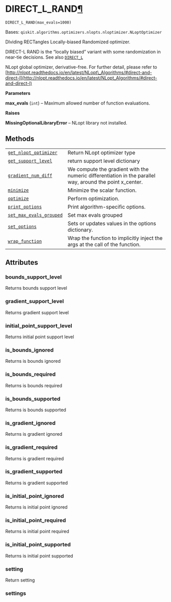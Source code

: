 # DIRECT\_L\_RAND[¶](#direct-l-rand "Permalink to this headline")

<span id="undefined" />

`DIRECT_L_RAND(max_evals=1000)`

Bases: `qiskit.algorithms.optimizers.nlopts.nloptimizer.NLoptOptimizer`

DIviding RECTangles Locally-biased Randomized optimizer.

DIRECT-L RAND is the “locally biased” variant with some randomization in near-tie decisions. See also [`DIRECT_L`](qiskit.algorithms.optimizers.DIRECT_L#qiskit.algorithms.optimizers.DIRECT_L "qiskit.algorithms.optimizers.DIRECT_L")

NLopt global optimizer, derivative-free. For further detail, please refer to [http://nlopt.readthedocs.io/en/latest/NLopt\_Algorithms/#direct-and-direct-l](http://nlopt.readthedocs.io/en/latest/NLopt_Algorithms/#direct-and-direct-l)

**Parameters**

**max\_evals** (`int`) – Maximum allowed number of function evaluations.

**Raises**

**MissingOptionalLibraryError** – NLopt library not installed.

## Methods

|                                                                                                                                                                                                                                 |                                                                                                           |
| ------------------------------------------------------------------------------------------------------------------------------------------------------------------------------------------------------------------------------- | --------------------------------------------------------------------------------------------------------- |
| [`get_nlopt_optimizer`](qiskit.algorithms.optimizers.DIRECT_L_RAND.get_nlopt_optimizer#qiskit.algorithms.optimizers.DIRECT_L_RAND.get_nlopt_optimizer "qiskit.algorithms.optimizers.DIRECT_L_RAND.get_nlopt_optimizer")         | Return NLopt optimizer type                                                                               |
| [`get_support_level`](qiskit.algorithms.optimizers.DIRECT_L_RAND.get_support_level#qiskit.algorithms.optimizers.DIRECT_L_RAND.get_support_level "qiskit.algorithms.optimizers.DIRECT_L_RAND.get_support_level")                 | return support level dictionary                                                                           |
| [`gradient_num_diff`](qiskit.algorithms.optimizers.DIRECT_L_RAND.gradient_num_diff#qiskit.algorithms.optimizers.DIRECT_L_RAND.gradient_num_diff "qiskit.algorithms.optimizers.DIRECT_L_RAND.gradient_num_diff")                 | We compute the gradient with the numeric differentiation in the parallel way, around the point x\_center. |
| [`minimize`](qiskit.algorithms.optimizers.DIRECT_L_RAND.minimize#qiskit.algorithms.optimizers.DIRECT_L_RAND.minimize "qiskit.algorithms.optimizers.DIRECT_L_RAND.minimize")                                                     | Minimize the scalar function.                                                                             |
| [`optimize`](qiskit.algorithms.optimizers.DIRECT_L_RAND.optimize#qiskit.algorithms.optimizers.DIRECT_L_RAND.optimize "qiskit.algorithms.optimizers.DIRECT_L_RAND.optimize")                                                     | Perform optimization.                                                                                     |
| [`print_options`](qiskit.algorithms.optimizers.DIRECT_L_RAND.print_options#qiskit.algorithms.optimizers.DIRECT_L_RAND.print_options "qiskit.algorithms.optimizers.DIRECT_L_RAND.print_options")                                 | Print algorithm-specific options.                                                                         |
| [`set_max_evals_grouped`](qiskit.algorithms.optimizers.DIRECT_L_RAND.set_max_evals_grouped#qiskit.algorithms.optimizers.DIRECT_L_RAND.set_max_evals_grouped "qiskit.algorithms.optimizers.DIRECT_L_RAND.set_max_evals_grouped") | Set max evals grouped                                                                                     |
| [`set_options`](qiskit.algorithms.optimizers.DIRECT_L_RAND.set_options#qiskit.algorithms.optimizers.DIRECT_L_RAND.set_options "qiskit.algorithms.optimizers.DIRECT_L_RAND.set_options")                                         | Sets or updates values in the options dictionary.                                                         |
| [`wrap_function`](qiskit.algorithms.optimizers.DIRECT_L_RAND.wrap_function#qiskit.algorithms.optimizers.DIRECT_L_RAND.wrap_function "qiskit.algorithms.optimizers.DIRECT_L_RAND.wrap_function")                                 | Wrap the function to implicitly inject the args at the call of the function.                              |

## Attributes

<span id="undefined" />

### bounds\_support\_level

Returns bounds support level

<span id="undefined" />

### gradient\_support\_level

Returns gradient support level

<span id="undefined" />

### initial\_point\_support\_level

Returns initial point support level

<span id="undefined" />

### is\_bounds\_ignored

Returns is bounds ignored

<span id="undefined" />

### is\_bounds\_required

Returns is bounds required

<span id="undefined" />

### is\_bounds\_supported

Returns is bounds supported

<span id="undefined" />

### is\_gradient\_ignored

Returns is gradient ignored

<span id="undefined" />

### is\_gradient\_required

Returns is gradient required

<span id="undefined" />

### is\_gradient\_supported

Returns is gradient supported

<span id="undefined" />

### is\_initial\_point\_ignored

Returns is initial point ignored

<span id="undefined" />

### is\_initial\_point\_required

Returns is initial point required

<span id="undefined" />

### is\_initial\_point\_supported

Returns is initial point supported

<span id="undefined" />

### setting

Return setting

<span id="undefined" />

### settings
